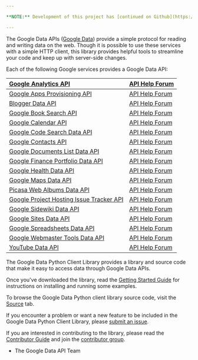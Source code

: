 ```yaml
---

**NOTE:** Development of this project has [continued on Github](https://github.com/google/gdata-python-client)

---
```



The Google Data APIs ([Google Data](http://code.google.com/apis/gdata/index.html)) provide a simple protocol for reading and writing data on the web. Though it is possible to use these services with a simple HTTP client, this library provides helpful tools to streamline your code and keep up with server-side changes.

Each of the following Google services provides a Google Data API:

| [Google Analytics API](http://code.google.com/apis/analytics/docs/) | [API Help Forum](http://groups.google.com/group/google-analytics-api) |
|:--------------------------------------------------------------------|:----------------------------------------------------------------------|
| [Google Apps Provisioning API](http://code.google.com/googleapps/domain/gdata_provisioning_api_v2.0_developers_protocol.html) | [API Help Forum](http://www.google.com/support/forum/p/apps-apis/label?lid=504de467935b3c0c) |
| [Blogger Data API](http://code.google.com/apis/blogger/)            | [API Help Forum](http://groups.google.com/group/bloggerDev)           |
| [Google Book Search API](http://code.google.com/apis/books/)        | [API Help Forum](http://www.google.com/support/forum/p/booksearch-apis/label?lid=2b7bff1f1cd4a476) |
| [Google Calendar API](http://code.google.com/apis/calendar/data/)   | [API Help Forum](http://www.google.com/support/forum/p/apps-apis/label?lid=5b1004a84758c3f8) |
| [Google Code Search Data API](http://code.google.com/apis/codesearch/) | [API Help Forum](http://groups.google.com/group/Google-Code-Search)   |
| [Google Contacts API](http://code.google.com/apis/contacts/)        | [API Help Forum](http://www.google.com/support/forum/p/apps-apis/label?lid=074a8d2b04c0b2a9) |
| [Google Documents List Data API](http://code.google.com/apis/documents/) | [API Help Forum](http://www.google.com/support/forum/p/apps-apis/label?lid=5c316c702e844c99) |
| [Google Finance Portfolio Data API](http://code.google.com/apis/finance/) | [API Help Forum](http://groups.google.com/group/google-finance-apis)  |
| [Google Health Data API](http://code.google.com/apis/health/)       | [API Help Forum](http://groups.google.com/group/googlehealthdevelopers) |
| [Google Maps Data API](http://code.google.com/apis/maps/)           | [API Help Forum](http://groups.google.com/group/google-maps-data-api) |
| [Picasa Web Albums Data API](http://code.google.com/apis/picasaweb/) | [API Help Forum](http://groups.google.com/group/Google-Picasa-Data-API) |
| [Google Project Hosting Issue Tracker API](http://code.google.com/p/support/wiki/IssueTrackerAPI) | [API Help Forum](http://groups.google.com/group/google-code-hosting)  |
| [Google Sidewiki Data API](http://code.google.com/apis/sidewiki/)   | [API Help Forum](http://groups.google.com/group/google-sidewiki-api)  |
| [Google Sites Data API](http://code.google.com/apis/sites/)         | [API Help Forum](http://www.google.com/support/forum/p/apps-apis/label?lid=37f05bf84de81f5b) |
| [Google Spreadsheets Data API](http://code.google.com/apis/spreadsheets/) | [API Help Forum](http://www.google.com/support/forum/p/apps-apis/label?lid=18118739cdcf1a08) |
| [Google Webmaster Tools Data API](http://code.google.com/apis/webmastertools/) | [API Help Forum](http://www.google.com/support/forum/p/Webmasters)    |
| [YouTube Data API](http://code.google.com/apis/youtube/)            | [API Help Forum](http://groups.google.com/group/youtube-api-gdata)    |

The Google Data Python Client Library provides a library and source code that make it easy to access data through Google Data APIs.

Once you've downloaded the library, read the [Getting Started Guide](http://code.google.com/apis/gdata/articles/python_client_lib.html) for instructions on installing and running some examples.

To browse the Google Data Python client library source code, visit the [Source](http://code.google.com/p/gdata-python-client/source/browse) tab.

If you encounter a problem or want a new feature to be included in the Google Data Python Client Library, please [submit an issue](http://code.google.com/p/gdata-python-client/issues/entry).

If you are interested in contributing to the library, please read the [Contributor Guide](http://code.google.com/p/gdata-python-client/wiki/BecomingAContributor) and join the [contributor group](http://groups.google.com/group/gdata-python-client-library-contributors).

- The Google Data API Team